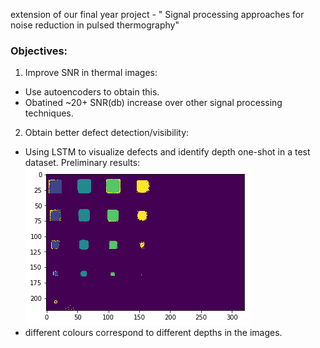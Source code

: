 
extension of our final year project - " Signal processing approaches for noise reduction in pulsed thermography"
### Objectives:
1. Improve SNR in thermal images:<br>
  - Use autoencoders to obtain this. <br>
  - Obatined ~20+ SNR(db) increase over other signal processing techniques. <br>
2. Obtain better defect detection/visibility:<br>
  - Using LSTM to visualize defects and identify depth one-shot in a test dataset. Preliminary results:
  ![](images/lstm.png)
  - different colours correspond to different depths in the images. 
 
